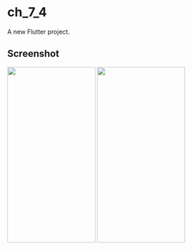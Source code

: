 # ch_7_4

A new Flutter project.

## Screenshot

<img src="https://user-images.githubusercontent.com/111499824/222444324-90986c96-33ef-484e-9ed5-83d4a713e78e.png" alt="" data-canonical-src="https://gyazo.com/eb5c5741b6a9a16c692170a41a49c858.png" width="200" height="400" />
<img src="https://user-images.githubusercontent.com/111499824/222444349-fbd4f71f-afce-46b1-bab7-5f1861c95537.png" alt="" data-canonical-src="https://gyazo.com/eb5c5741b6a9a16c692170a41a49c858.png" width="200" height="400" />


